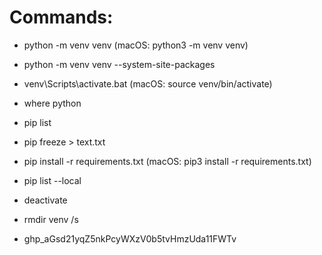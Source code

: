 # Commands:

- python -m venv venv (macOS: python3 -m venv venv)
- python -m venv venv --system-site-packages
- venv\Scripts\activate.bat (macOS: source venv/bin/activate)
- where python
- pip list
- pip freeze > text.txt

- pip install -r requirements.txt (macOS: pip3 install -r requirements.txt)

- pip list --local

- deactivate
- rmdir venv /s
- 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